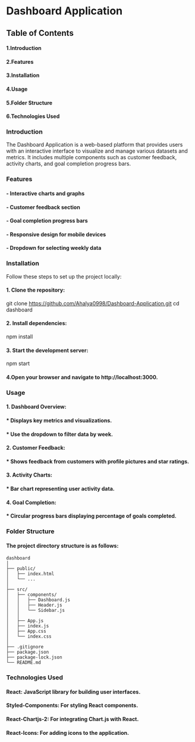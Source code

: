 # Dashboard Application
## Table of Contents
#### 1.Introduction
#### 2.Features
#### 3.Installation
#### 4.Usage
#### 5.Folder Structure
#### 6.Technologies Used

### Introduction
The Dashboard Application is a web-based platform that provides users with an interactive interface to visualize and manage various datasets and metrics. It includes multiple components such as customer feedback, activity charts, and goal completion progress bars.

### Features
#### - Interactive charts and graphs
#### - Customer feedback section
#### - Goal completion progress bars
#### - Responsive design for mobile devices
#### - Dropdown for selecting weekly data

### Installation
Follow these steps to set up the project locally:
#### 1. Clone the repository:
git clone https://github.com/Ahalya0998/Dashboard-Application.git
cd dashboard
#### 2. Install dependencies:
npm install
#### 3. Start the development server:
npm start
#### 4.Open your browser and navigate to http://localhost:3000.

### Usage
#### 1. Dashboard Overview:
#### * Displays key metrics and visualizations.
#### * Use the dropdown to filter data by week.
#### 2. Customer Feedback:
#### * Shows feedback from customers with profile pictures and star ratings.
#### 3. Activity Charts:
#### * Bar chart representing user activity data.
#### 4. Goal Completion:
#### * Circular progress bars displaying percentage of goals completed.

### Folder Structure
#### The project directory structure is as follows:

```plaintext
dashboard
│
├── public/
│   ├── index.html
│   └── ...
│
├── src/
│   ├── components/
│   │   ├── Dashboard.js  
│   │   ├── Header.js  
│   │   └── Sidebar.js
│   │
│   ├── App.js
│   ├── index.js
│   ├── App.css
│   └── index.css
│
├── .gitignore
├── package.json
├── package-lock.json
└── README.md
```
### Technologies Used
#### React: JavaScript library for building user interfaces.
#### Styled-Components: For styling React components.
#### React-Chartjs-2: For integrating Chart.js with React.
#### React-Icons: For adding icons to the application.
